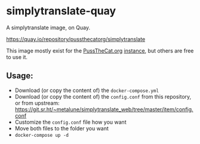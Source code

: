 # simplytranslate-quay

A simplytranslate image, on Quay.

https://quay.io/repository/pussthecatorg/simplytranslate

This image mostly exist for the [PussTheCat.org](https://pussthecat;org) [instance](https://simplytranslate.pussthecat.org/), but others are free to use it.

## Usage:

- Download (or copy the content of) the `docker-compose.yml` 
- Download (or copy the content of) the `config.conf` from this repository, or from upstream: https://git.sr.ht/~metalune/simplytranslate_web/tree/master/item/config.conf
- Customize the `config.conf` file how you want
- Move both files to the folder you want
- `docker-compose up -d`
